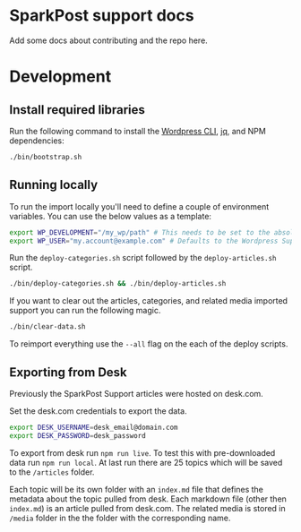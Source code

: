 # SparkPost support docs

Add some docs about contributing and the repo here.


# Development

## Install required libraries

Run the following command to install the [Wordpress CLI](http://wp-cli.org/), [jq](https://stedolan.github.io/jq/), and NPM dependencies:

```bash
./bin/bootstrap.sh
```

## Running locally

To run the import locally you'll need to define a couple of environment variables. You can use the below values as a template:

```bash
export WP_DEVELOPMENT="/my_wp/path" # This needs to be set to the absolute path to the wordpress core directory
export WP_USER="my.account@example.com" # Defaults to the Wordpress Support account
```


Run the `deploy-categories.sh` script followed by the `deploy-articles.sh` script.

```bash
./bin/deploy-categories.sh && ./bin/deploy-articles.sh
```

If you want to clear out the articles, categories, and related media imported support you can run the following magic.

```bash
./bin/clear-data.sh
```

To reimport everything use the `--all` flag on the each of the deploy scripts.

## Exporting from Desk

Previously the SparkPost Support articles were hosted on desk.com.

Set the desk.com credentials to export the data.
```bash
export DESK_USERNAME=desk_email@domain.com
export DESK_PASSWORD=desk_password
```

To export from desk run `npm run live`. To test this with pre-downloaded data run `npm run local`. At last run there are 25 topics which will be saved to the `/articles` folder.

Each topic will be its own folder with an `index.md` file that defines the metadata about the topic pulled from desk. Each markdown file (other then `index.md`) is an article pulled from desk.com. The related media is stored in `/media` folder in the the folder with the corresponding name. 
